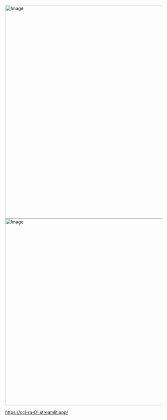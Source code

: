 <img width="508" height="687" alt="Image" src="https://github.com/user-attachments/assets/b41d6716-8e5b-45bd-8367-434f5db3a3b7" />

<img width="785" height="601" alt="Image" src="https://github.com/user-attachments/assets/a525dd0c-97aa-4105-b657-76db1676f054" />

https://ccl-ra-01.streamlit.app/

